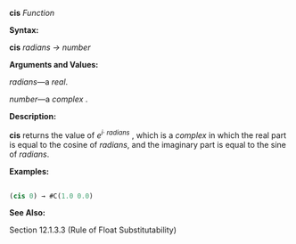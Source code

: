 **cis** *Function* 



**Syntax:** 



**cis** *radians → number* 



**Arguments and Values:** 



*radians*—a *real*. 



*number*—a *complex* . 



**Description:** 



**cis** returns the value of <i>e<sup>i· radians</sup></i> , which is a <i>complex</i> in which the real part is equal to the cosine of <i>radians</i>, and the imaginary part is equal to the sine of <i>radians</i>. 



**Examples:**
```lisp
 
(cis 0) → #C(1.0 0.0) 

```
**See Also:** 



Section 12.1.3.3 (Rule of Float Substitutability) 







 



 



